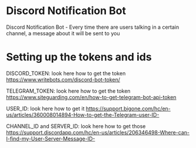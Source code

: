 # Discord Notification Bot
Discord Notification Bot - Every time there are users talking in a certain channel, a message about it will be sent to you

# Setting up the tokens and ids

DISCORD_TOKEN: look here how to get the token https://www.writebots.com/discord-bot-token/

TELEGRAM_TOKEN: look here how to get the token https://www.siteguarding.com/en/how-to-get-telegram-bot-api-token

USER_ID: look here how to get it https://support.bigone.com/hc/en-us/articles/360008014894-How-to-get-the-Telegram-user-ID-

CHANNEL_ID and SERVER_ID: look here how to get those https://support.discordapp.com/hc/en-us/articles/206346498-Where-can-I-find-my-User-Server-Message-ID-
